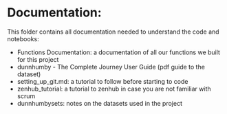 # Documentation: 
This folder contains all documentation needed to understand the code and notebooks:
- Functions Documentation: a documentation of all our functions we built for this project
- dunnhumby - The Complete Journey User Guide (pdf guide to the dataset)
- setting_up_git.md: a tutorial to follow before starting to code
- zenhub_tutorial: a tutorial to zenhub in case you are not familiar with scrum 
- dunnhumbysets: notes on the datasets used in the project
